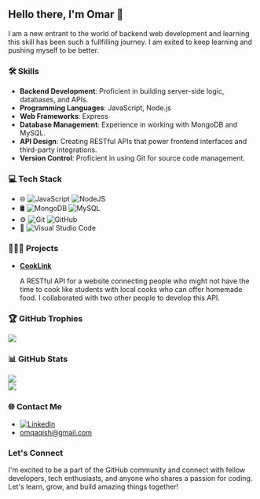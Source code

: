 ## Hello there, I'm Omar 👋

I am a new entrant to the world of backend web development and learning this skill has been such a fullfilling journey. I am exited to keep learning and pushing myself to be better.

### 🛠️ Skills
- **Backend Development**: Proficient in building server-side logic, databases, and APIs.
- **Programming Languages**: JavaScript, Node.js
- **Web Frameworks**: Express
- **Database Management**: Experience in working with MongoDB and MySQL.
- **API Design**: Creating RESTful APIs that power frontend interfaces and third-party integrations.
- **Version Control**: Proficient in using Git for source code management.

### 💻 Tech Stack
- 🌐 ![JavaScript](https://img.shields.io/badge/javascript-%23323330.svg?style=for-the-badge&logo=javascript&logoColor=%23F7DF1E) ![NodeJS](https://img.shields.io/badge/node.js-6DA55F?style=for-the-badge&logo=node.js&logoColor=white)
- 🛢 ![MongoDB](https://img.shields.io/badge/MongoDB-%234ea94b.svg?style=for-the-badge&logo=mongodb&logoColor=white) ![MySQL](https://img.shields.io/badge/mysql-%2300f.svg?style=for-the-badge&logo=mysql&logoColor=white)
- ⚙️ ![Git](https://img.shields.io/badge/git-%23F05033.svg?style=for-the-badge&logo=git&logoColor=white) ![GitHub](https://img.shields.io/badge/github-%23121011.svg?style=for-the-badge&logo=github&logoColor=white)
- 🔧 ![Visual Studio Code](https://img.shields.io/badge/Visual%20Studio%20Code-0078d7.svg?style=for-the-badge&logo=visual-studio-code&logoColor=white)

### 🧑🏻‍💻 Projects
- **[CookLink](https://github.com/OmarQaqish/cook-link)**

  A RESTful API for a website connecting people who might not have the time to cook like students with local cooks who can offer homemade food. I collaborated with two other people to develop this API.

### 🏆 GitHub Trophies
![](https://github-profile-trophy.vercel.app/?username=OmarQaqish&theme=radical&no-frame=false&no-bg=true&margin-w=4)

### 📊 GitHub Stats
![](https://github-readme-streak-stats.herokuapp.com/?user=OmarQaqish&theme=dark&hide_border=false)<br/>
![](https://github-readme-stats.vercel.app/api/top-langs/?username=OmarQaqish&theme=dark&hide_border=false&include_all_commits=false&count_private=false&layout=compact)

### 🌐 Contact Me
- [![LinkedIn](https://img.shields.io/badge/LinkedIn-%230077B5.svg?logo=linkedin&logoColor=white)](https://linkedin.com/in/omar-qaqish) 
- omqaqish@gmail.com

### Let's Connect
I'm excited to be a part of the GitHub community and connect with fellow developers, tech enthusiasts, and anyone who shares a passion for coding. Let's learn, grow, and build amazing things together!
